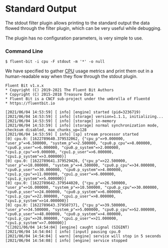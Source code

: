 # Standard Output

The stdout filter plugin allows printing to the standard output the data flowed through the filter plugin, which can be very useful while debugging.

The plugin has no configuration parameters, is very simple to use.

### Command Line

```
$ fluent-bit -i cpu -F stdout -m '*' -o null
```

We have specified to gather [CPU](../inputs/cpu-metrics.md) usage metrics and print them out in a human-readable way when they flow through the stdout plugin.

```
Fluent Bit v1.x.x
* Copyright (C) 2019-2021 The Fluent Bit Authors
* Copyright (C) 2015-2018 Treasure Data
* Fluent Bit is a CNCF sub-project under the umbrella of Fluentd
* https://fluentbit.io

[2021/06/04 14:53:59] [ info] [engine] started (pid=3236719)
[2021/06/04 14:53:59] [ info] [storage] version=1.1.1, initializing...
[2021/06/04 14:53:59] [ info] [storage] in-memory
[2021/06/04 14:53:59] [ info] [storage] normal synchronization mode, checksum disabled, max_chunks_up=128
[2021/06/04 14:53:59] [ info] [sp] stream processor started
[0] cpu.0: [1622789640.379532062, {"cpu_p"=>9.000000, "user_p"=>6.500000, "system_p"=>2.500000, "cpu0.p_cpu"=>8.000000, "cpu0.p_user"=>6.000000, "cpu0.p_system"=>2.000000, "cpu1.p_cpu"=>9.000000, "cpu1.p_user"=>6.000000, "cpu1.p_system"=>3.000000}]
[0] cpu.0: [1622789641.379529426, {"cpu_p"=>22.500000, "user_p"=>18.000000, "system_p"=>4.500000, "cpu0.p_cpu"=>34.000000, "cpu0.p_user"=>30.000000, "cpu0.p_system"=>4.000000, "cpu1.p_cpu"=>11.000000, "cpu1.p_user"=>6.000000, "cpu1.p_system"=>5.000000}]
[0] cpu.0: [1622789642.379544020, {"cpu_p"=>26.500000, "user_p"=>16.000000, "system_p"=>10.500000, "cpu0.p_cpu"=>30.000000, "cpu0.p_user"=>24.000000, "cpu0.p_system"=>6.000000, "cpu1.p_cpu"=>22.000000, "cpu1.p_user"=>8.000000, "cpu1.p_system"=>14.000000}]
[0] cpu.0: [1622789643.379507371, {"cpu_p"=>39.500000, "user_p"=>34.500000, "system_p"=>5.000000, "cpu0.p_cpu"=>52.000000, "cpu0.p_user"=>48.000000, "cpu0.p_system"=>4.000000, "cpu1.p_cpu"=>28.000000, "cpu1.p_user"=>21.000000, "cpu1.p_system"=>7.000000}]
^C[2021/06/04 14:54:04] [engine] caught signal (SIGINT)
[2021/06/04 14:54:04] [ info] [input] pausing cpu.0
[2021/06/04 14:54:04] [ warn] [engine] service will stop in 5 seconds
[2021/06/04 14:54:08] [ info] [engine] service stopped
```